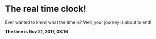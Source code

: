 # The real time clock!

Ever wanted to know what the time is? Well, your journey is about to end!

**The time is Nov 21, 2017, 08:16**